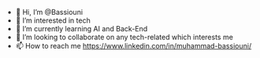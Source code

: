 - 👋 Hi, I’m @Bassiouni
- 👀 I’m interested in tech
- 🌱 I’m currently learning AI and Back-End
- 💞️ I’m looking to collaborate on any tech-related which interests me
- 📫 How to reach me <https://www.linkedin.com/in/muhammad-bassiouni/>

<!---
Bassiouni/Bassiouni is a ✨ special ✨ repository because its `README.md` (this file) appears on your GitHub profile.
You can click the Preview link to take a look at your changes.
--->
